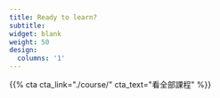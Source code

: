 ```yaml
---
title: Ready to learn?
subtitle:
widget: blank
weight: 50
design:
  columns: '1'
---
```


{{% cta cta_link="./course/" cta_text="看全部課程" %}}
